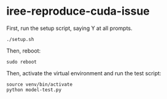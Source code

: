 # iree-reproduce-cuda-issue

First, run the setup script, saying Y at all prompts.

```
./setup.sh
```

Then, reboot:

```
sudo reboot
```

Then, activate the virtual environment and run the test script:

```
source venv/bin/activate
python model-test.py
```